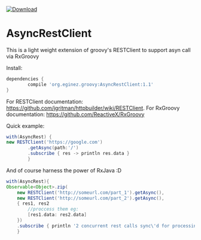 [ ![Download](https://api.bintray.com/packages/eginez/maven/org.eginez.groovy.AsyncRestClient/images/download.svg) ](https://bintray.com/eginez/maven/org.eginez.groovy.AsyncRestClient/_latestVersion)
# AsyncRestClient
This is a light weight extension of groovy's RESTClient to support asyn call via RxGroovy

Install:

```groovy
dependencies {
        compile 'org.eginez.groovy:AsyncRestClient:1.1'
}
```

For RESTClient documentation: https://github.com/jgritman/httpbuilder/wiki/RESTClient. 
For RxGroovy documentation: https://github.com/ReactiveX/RxGroovy

Quick example:

```groovy
with(AsyncRest) {
new RESTClient('https://google.com')
        .getAsync(path:'/')
        .subscribe { res -> println res.data }
        }
```
And of course harness the power of RxJava :D
```groovy
with(AsyncRest){
Observable<Object>.zip(
    new RESTClient('http://someurl.com/part_1').getAsync(),
    new RESTClient('http://someurl.com/part_2').getAsync(),
    { res1, res2
        //proccess them eg:
        [res1.data: res2.data]
    })
    .subscribe { println '2 concurrent rest calls sync\'d for processing'}
    }
```

